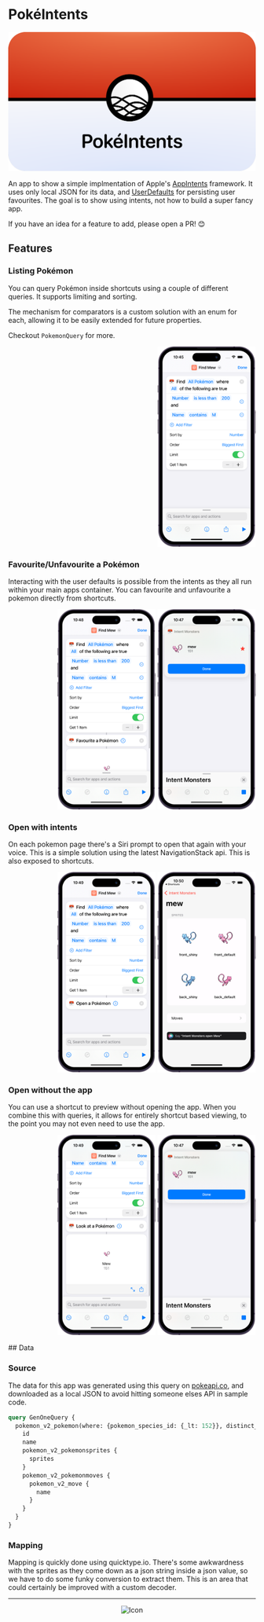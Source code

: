 # PokéIntents

<p align="center">
  <img src="assets/cover-ghub.svg" alt="Cover">
</p>

An app to show a simple implmentation of Apple's [AppIntents](https://developer.apple.com/documentation/appintents) framework. It uses only local JSON for its data, and [UserDefaults](https://developer.apple.com/documentation/foundation/userdefaults) for persisting user favourites. The goal is to show using intents, not how to build a super fancy app.

If you have an idea for a feature to add, please open a PR! 😊

## Features

### Listing Pokémon

You can query Pokémon inside shortcuts using a couple of different queries. It supports limiting and sorting.

The mechanism for comparators is a custom solution with an enum for each, allowing it to be easily extended for future properties.

Checkout `PokemonQuery` for more.

<p align="right">
  <img src="assets/query-demo-1.png" alt="The shortcuts query editor." width="200">
</p>

### Favourite/Unfavourite a Pokémon

Interacting with the user defaults is possible from the intents as they all run within your main apps container. You can favourite and unfavourite a pokemon directly from shortcuts.



<p align="right">
<img src="assets/favourite-demo-1.png" alt="The shortcuts query editor." width="200">
<img src="assets/favourite-demo-2.png" alt="Mew with a star showing that it was favourited." width="200">
</p>


### Open with intents

On each pokemon page there's a Siri prompt to open that again with your voice. This is a simple solution using the latest NavigationStack api. This is also exposed to shortcuts.

<p align="right">
<img src="assets/open-demo-1.png" alt="The shortcuts query editor." width="200">
<img src="assets/open-demo-2.png" alt="The app with mew open." width="200">
</p>


### Open without the app

You can use a shortcut to preview without opening the app. When you combine this with queries, it allows for entirely shortcut based viewing, to the point you may not even need to use the app.

<p align="right">
<img src="assets/view-demo-1.png" alt="The shortcuts query editor." width="200">
<img src="assets/view-demo-2.png" alt="A small preview view of mew." width="200">
</p>

## Data

### Source
The data for this app was generated using this query on [pokeapi.co](https://pokeapi.co), and downloaded as a local JSON to avoid hitting someone elses API in sample code.

```graphql
query GenOneQuery {
  pokemon_v2_pokemon(where: {pokemon_species_id: {_lt: 152}}, distinct_on: pokemon_species_id) {
    id
    name
    pokemon_v2_pokemonsprites {
      sprites
    }
    pokemon_v2_pokemonmoves {
      pokemon_v2_move {
        name
      }
    }
  }
}
```

### Mapping

Mapping is quickly done using quicktype.io. There's some awkwardness with the sprites as they come down as a json string inside a json value, so we have to do some funky conversion to extract them. This is an area that could certainly be improved with a custom decoder.

---


<p align="center">
  <img src="assets/icon-ghub.svg" alt="Icon" width="256">
</p>